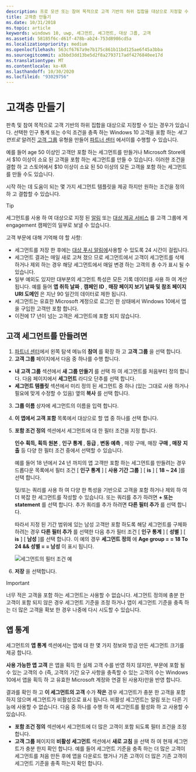 ```yaml
---
description: 프로 모션 또는 참여 목적으로 고객 기반의 하위 집합을 대상으로 지정할 수 있도록 고객 세그먼트를 만드는 방법에 대해 알아봅니다.
title: 고객층 만들기
ms.date: 10/31/2018
ms.topic: article
keywords: windows 10, uwp, 세그먼트, 세그먼트, 대상 그룹, 고객
ms.assetid: 58185f6c-d61f-478b-ab24-753d8986cd5a
ms.localizationpriority: medium
ms.openlocfilehash: 563cf6767a9e7b175c861b11bd125ae6f45a3bba
ms.sourcegitcommit: a3bbd3dd13be5d2f8a2793717adf4276840ee17d
ms.translationtype: MT
ms.contentlocale: ko-KR
ms.lasthandoff: 10/30/2020
ms.locfileid: "93029756"
---
```

# <a name="create-customer-segments"></a>고객층 만들기

판촉 및 참여 목적으로 고객 기반의 하위 집합을 대상으로 지정할 수 있는 경우가 있습니다. 선택한 인구 통계 또는 수익 조건을 충족 하는 Windows 10 고객을 포함 하는 *세그먼트로* 알려진 [고객 그룹](create-customer-groups.md) 유형을 만들어 [파트너 센터](https://partner.microsoft.com/dashboard) 에서이를 수행할 수 있습니다.

예를 들어 age 50 이상인 고객만 포함 하는 세그먼트를 만들거나 Microsoft Store에서 $10 이상이 소요 된 고객을 포함 하는 세그먼트를 만들 수 있습니다. 이러한 조건을 결합 하 고 스토어에서 $10 이상이 소요 된 50 이상의 모든 고객을 포함 하는 세그먼트를 만들 수도 있습니다. 

시작 하는 데 도움이 되는 몇 가지 세그먼트 템플릿을 제공 하지만 원하는 조건을 정의 하 고 결합할 수 있습니다.

> [!TIP]
> 세그먼트를 사용 하 여 대상으로 지정 된 [알림](send-push-notifications-to-your-apps-customers.md) 또는 [대상 제공 서비스](use-targeted-offers-to-maximize-engagement-and-conversions.md) 를 고객 그룹에 게 engagement 캠페인의 일부로 보낼 수 있습니다.

고객 부문에 대해 기억해 야 할 사항:
- 세그먼트를 저장 한 후에는 [대상 푸시 알림에](send-push-notifications-to-your-apps-customers.md)사용할 수 있도록 24 시간이 걸립니다.
- 세그먼트 결과는 매일 새로 고쳐 졌으 므로 세그먼트에서 고객이 세그먼트를 삭제 하거나 제외 하는 경우 해당 세그먼트에서 매일 변경 하는 고객의 총 수가 표시 될 수 있습니다.
- 일부 예외도 있지만 대부분의 세그먼트 특성은 모든 기록 데이터를 사용 하 여 계산 됩니다. 예를 들어 **앱 취득 날짜** , **캠페인 ID** , **매장 페이지 보기 날짜 및 참조 페이지** **URI 도메인** 은 지난 90 일간의 데이터로 제한 됩니다.
- 세그먼트는 유효한 Microsoft 계정으로 로그인 한 상태에서 Windows 10에서 앱을 구입한 고객만 포함 합니다. 
- 이전에 17 년이 넘는 고객은 세그먼트에 포함 되지 않습니다.

## <a name="to-create-a-customer-segment"></a>고객 세그먼트를 만들려면

1.  [파트너 센터](https://partner.microsoft.com/dashboard)에서 왼쪽 탐색 메뉴의 **참여** 를 확장 하 고 **고객 그룹** 을 선택 합니다.
2.  **고객 그룹** 페이지에서 다음 중 하나를 수행 합니다.
 - **내 고객 그룹** 섹션에서 **새 그룹 만들기** 를 선택 하 여 세그먼트를 처음부터 정의 합니다. 다음 페이지에서 **세그먼트** 라디오 단추를 선택 합니다.
 - **세그먼트 템플릿** 섹션에서 미리 정의 된 세그먼트 중 하나 (있는 그대로 사용 하거나 필요에 맞게 수정할 수 있음) 옆의 **복사** 를 선택 합니다.
3.  **그룹 이름** 상자에 세그먼트의 이름을 입력 합니다.
4.  **이 앱에서 고객 포함** 목록에서 대상으로 할 앱 중 하나를 선택 합니다.
5.  **포함 조건 정의** 섹션에서 세그먼트에 대 한 필터 조건을 지정 합니다.

    **인수** **획득, 획득 원본** , **인구 통계** , **등급** , **변동 예측** , 매장 구매, 매장 **구매** **, 매장** **지출** 등 다양 한 필터 조건 중에서 선택할 수 있습니다.

    예를 들어 18 년에서 24 년 까지의 앱 고객만 포함 하는 세그먼트를 만들려는 경우 드롭다운 목록에서 필터 조건 [ **인구 통계** ] [ **사용 기간 그룹** ] [ **is** ] [ **18 ~ 24** ]를 선택 합니다.

    및/또는 쿼리를 사용 하 여 다양 한 특성을 기반으로 고객을 포함 하거나 제외 하 여 더 복잡 한 세그먼트를 작성할 수 있습니다. 또는 쿼리를 추가 하려면 **+ 또는 statement** 를 선택 합니다. 추가 쿼리를 추가 하려면 **다른 필터 추가** 를 선택 합니다.

    따라서 지정 된 기간 범위에 있는 남성 고객만 포함 하도록 해당 세그먼트를 구체화 하려는 경우 **다른 필터 추가** 를 선택한 다음 추가 필터 조건 [ **인구 통계** ] [ **성별** ] [ **is** ] [ **남성** ]를 선택 합니다. 이 예의 경우 **세그먼트 정의** 에 **Age group = = 18 To 24 && 성별 = = 남성** 이 표시 됩니다.

    ![세그먼트의 필터 조건 예](images/create-segment-inclusions.png)
6. **저장** 을 선택합니다.

> [!IMPORTANT]
> 너무 적은 고객을 포함 하는 세그먼트는 사용할 수 없습니다. 세그먼트 정의에 충분 한 고객이 포함 되지 않은 경우 세그먼트 기준을 조정 하거나 앱이 세그먼트 기준을 충족 하는 더 많은 고객을 확보 한 경우 나중에 다시 시도할 수 있습니다.


## <a name="app-statistics"></a>앱 통계

세그먼트의 **앱 통계** 섹션에서는 앱에 대 한 몇 가지 정보와 방금 만든 세그먼트 크기를 제공 합니다.

**사용 가능한 앱 고객** 은 앱을 획득 한 실제 고객 수를 반영 하지 않지만, 부문에 포함 될 수 있는 고객의 수 (즉, 고객의 기간 요구 사항을 충족할 수 있는 고객의 수는 Windows 10에서 앱을 획득 하 고 유효한 Microsoft 계정와 연결 된 사용자)만을 반영 합니다.

결과를 확인 하 고 **이 세그먼트의 고객** 수가 **작은** 경우 세그먼트가 충분 한 고객을 포함 하지 않으며 세그먼트가 비활성으로 표시 됩니다. 비활성 세그먼트는 알림 또는 다른 기능에 사용할 수 없습니다. 다음 중 하나를 수행 하 여 세그먼트를 활성화 하 고 사용할 수 있습니다.

- **포함 조건 정의** 섹션에서 세그먼트에 더 많은 고객이 포함 되도록 필터 조건을 조정 합니다.
- **고객 그룹** 페이지의 **비활성 세그먼트** 섹션에서 **새로 고침** 을 선택 하 여 현재 세그먼트가 충분 한지 확인 합니다. 예를 들어 세그먼트 기준을 충족 하는 더 많은 고객이 세그먼트를 처음 만든 후에 앱을 다운로드 했거나 기존 고객이 더 많은 기존 고객이 세그먼트 기준을 충족 하는지 확인 합니다.
